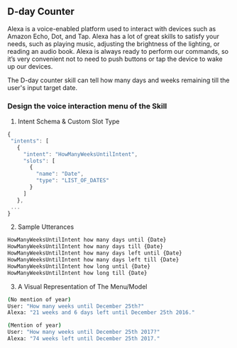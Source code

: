 ## D-day Counter
Alexa is a voice-enabled platform used to interact with devices such as Amazon Echo, Dot, and Tap. Alexa has a lot of great skills to satisfy your needs, such as playing music, adjusting the brightness of the lighting, or reading an audio book. Alexa is always ready to perform our commands, so it’s very convenient not to need to push buttons or tap the device to wake up our devices.

The D-day counter skill can tell how many days and weeks remaining till the user's input target date.

### Design the voice interaction menu of the Skill
1. Intent Schema & Custom Slot Type
```javascript
{
 "intents": [
   {
     "intent": "HowManyWeeksUntilIntent",
     "slots": [
       {
         "name": "Date",
         "type": "LIST_OF_DATES"
       }
     ]
   },
 ...
}
```
2. Sample Utterances
```bash
HowManyWeeksUntilIntent how many days until {Date}
HowManyWeeksUntilIntent how many days till {Date}
HowManyWeeksUntilIntent how many days left until {Date}
HowManyWeeksUntilIntent how many days left till {Date}
HowManyWeeksUntilIntent how long until {Date}
HowManyWeeksUntilIntent how long till {Date}
```
3. A Visual Representation of The Menu/Model
```bash
(No mention of year)
User: "How many weeks until December 25th?"
Alexa: "21 weeks and 6 days left until December 25th 2016."

(Mention of year)
User: "How many weeks until December 25th 2017?"
Alexa: "74 weeks left until December 25th 2017."
```
